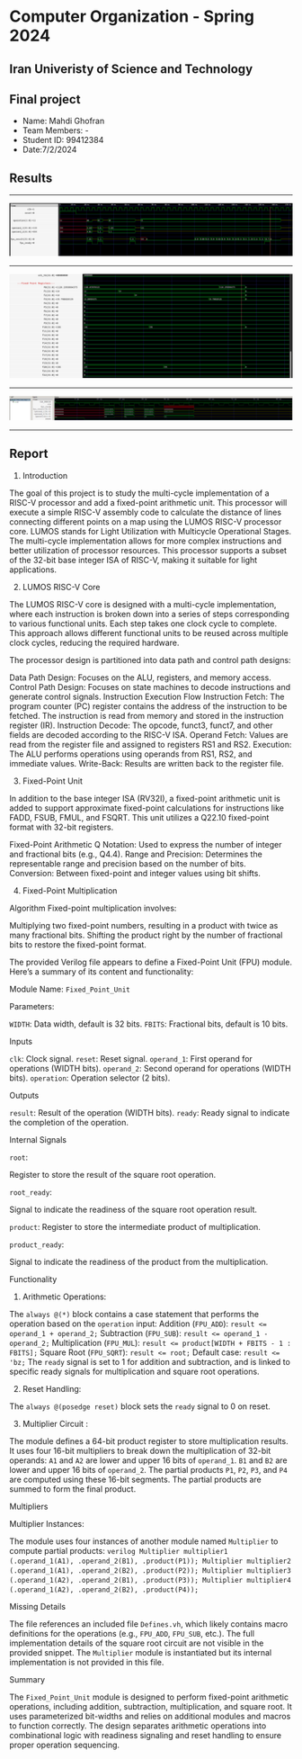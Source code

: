 Computer Organization - Spring 2024
==============================================================
## Iran Univeristy of Science and Technology
## Final project

- Name: Mahdi Ghofran
- Team Members: -
- Student ID: 99412384
- Date:7/2/2024

## Results
____________________________________________________________________________________________

![alt text](img1.png)
____________________________________________________________________________________________

![alt text](image.png)
____________________________________________________________________________________________
![alt text](img3.png)
____________________________________________________________________________________________

## Report

1. Introduction

The goal of this project is to study the multi-cycle implementation of a RISC-V processor and add a fixed-point arithmetic unit. This processor will execute a simple RISC-V assembly code to calculate the distance of lines connecting different points on a map using the LUMOS RISC-V processor core. LUMOS stands for Light Utilization with Multicycle Operational Stages. The multi-cycle implementation allows for more complex instructions and better utilization of processor resources. This processor supports a subset of the 32-bit base integer ISA of RISC-V, making it suitable for light applications.

2. LUMOS RISC-V Core

The LUMOS RISC-V core is designed with a multi-cycle implementation, where each instruction is broken down into a series of steps corresponding to various functional units. Each step takes one clock cycle to complete. This approach allows different functional units to be reused across multiple clock cycles, reducing the required hardware.

The processor design is partitioned into data path and control path designs:

Data Path Design: Focuses on the ALU, registers, and memory access.
Control Path Design: Focuses on state machines to decode instructions and generate control signals.
Instruction Execution Flow
Instruction Fetch: The program counter (PC) register contains the address of the instruction to be fetched. The instruction is read from memory and stored in the instruction register (IR).
Instruction Decode: The opcode, funct3, funct7, and other fields are decoded according to the RISC-V ISA.
Operand Fetch: Values are read from the register file and assigned to registers RS1 and RS2.
Execution: The ALU performs operations using operands from RS1, RS2, and immediate values.
Write-Back: Results are written back to the register file.

3. Fixed-Point Unit

In addition to the base integer ISA (RV32I), a fixed-point arithmetic unit is added to support approximate fixed-point calculations for instructions like FADD, FSUB, FMUL, and FSQRT. This unit utilizes a Q22.10 fixed-point format with 32-bit registers.

Fixed-Point Arithmetic
Q Notation: Used to express the number of integer and fractional bits (e.g., Q4.4).
Range and Precision: Determines the representable range and precision based on the number of bits.
Conversion: Between fixed-point and integer values using bit shifts.

4. Fixed-Point Multiplication

Algorithm
Fixed-point multiplication involves:

Multiplying two fixed-point numbers, resulting in a product with twice as many fractional bits.
Shifting the product right by the number of fractional bits to restore the fixed-point format.

The provided Verilog file appears to define a Fixed-Point Unit (FPU) module. Here’s a summary of its content and functionality:

Module Name: `Fixed_Point_Unit`

Parameters: 

`WIDTH`: Data width, default is 32 bits.
`FBITS`: Fractional bits, default is 10 bits.

Inputs

`clk`: Clock signal.
`reset`: Reset signal.
`operand_1`: First operand for operations (WIDTH bits).
`operand_2`: Second operand for operations (WIDTH bits).
`operation`: Operation selector (2 bits).

Outputs

`result`: Result of the operation (WIDTH bits).
`ready`: Ready signal to indicate the completion of the operation.

Internal Signals

`root`:

 Register to store the result of the square root operation.

`root_ready`:

 Signal to indicate the readiness of the square root operation result.

`product`: 
Register to store the intermediate product of multiplication.

`product_ready`: 

Signal to indicate the readiness of the product from the multiplication.

Functionality

1. Arithmetic Operations:

The `always @(*)` block contains a case statement that performs the operation based on the `operation` input:
Addition (`FPU_ADD`): `result <= operand_1 + operand_2;`
Subtraction (`FPU_SUB`): `result <= operand_1 - operand_2;`
Multiplication (`FPU_MUL`): `result <= product[WIDTH + FBITS - 1 : FBITS];`
Square Root (`FPU_SQRT`): `result <= root;`
Default case: `result <= 'bz;`
The `ready` signal is set to 1 for addition and subtraction, and is linked to specific ready signals for multiplication and square root operations.

2. Reset Handling:

The `always @(posedge reset)` block sets the `ready` signal to 0 on reset.

3. Multiplier Circuit :

The module defines a 64-bit product register to store multiplication results.
 It uses four 16-bit multipliers to break down the multiplication of 32-bit operands:
     `A1` and `A2` are lower and upper 16 bits of `operand_1`.
     `B1` and `B2` are lower and upper 16 bits of `operand_2`.
     The partial products `P1`, `P2`, `P3`, and `P4` are computed using these 16-bit segments.
     The partial products are summed to form the final product.

Multipliers

Multiplier Instances:

 The module uses four instances of another module named `Multiplier` to compute partial products:
    ```verilog
    Multiplier multiplier1 (.operand_1(A1), .operand_2(B1), .product(P1));
    Multiplier multiplier2 (.operand_1(A1), .operand_2(B2), .product(P2));
    Multiplier multiplier3 (.operand_1(A2), .operand_2(B1), .product(P3));
    Multiplier multiplier4 (.operand_1(A2), .operand_2(B2), .product(P4));
    ```

Missing Details

 The file references an included file `Defines.vh`, which likely contains macro definitions for the operations (e.g., `FPU_ADD`, `FPU_SUB`, etc.).
 The full implementation details of the square root circuit are not visible in the provided snippet.
 The `Multiplier` module is instantiated but its internal implementation is not provided in this file.

Summary

The `Fixed_Point_Unit` module is designed to perform fixed-point arithmetic operations, including addition, subtraction, multiplication, and square root. It uses parameterized bit-widths and relies on additional modules and macros to function correctly. The design separates arithmetic operations into combinational logic with readiness signaling and reset handling to ensure proper operation sequencing.